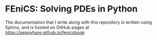# FEniCS: Solving PDEs in Python

The documentation that I write along with this repository is written using Sphinx, and is hosted on GitHub pages at https://peppyhare.github.io/fenicsbook